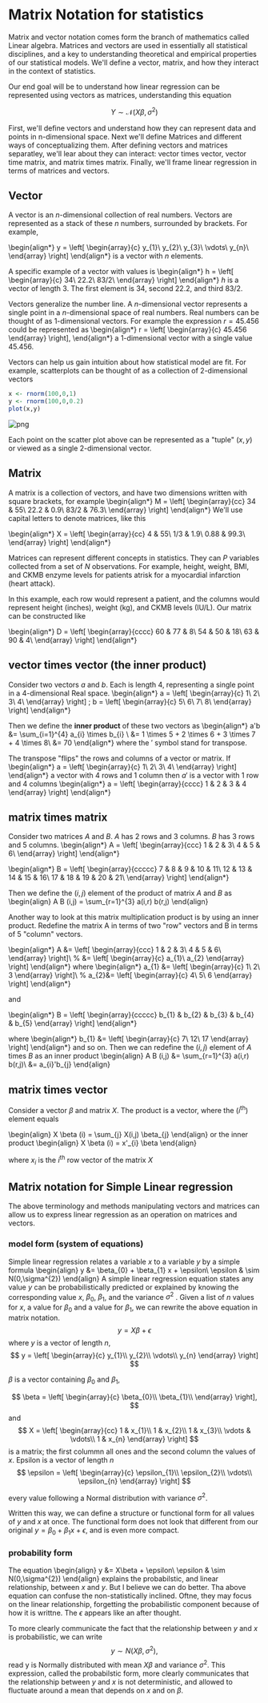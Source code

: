 # Matrix Notation for statistics

Matrix and vector notation comes form the branch of mathematics called Linear algebra.
Matrices and vectors are used in essentially all statistical disciplines, and a key to understanding theoretical and empirical properties of our statistical models. We'll define a vector, matrix, and how they interact in the context of statistics.

Our end goal will be to understand how linear regression can be represented using vectors as matrices, understanding this equation

$$
Y \sim \mathcal{N}(X\beta,\sigma^{2})
$$

First, we'll define vectors and understand how they can represent data and points in n-dimensional space. 
Next we'll define Matrices and different ways of conceptualizing them.
After defining vectors and matrices separatley, we'll lear about they can interact: vector times vector, vector time matrix, and matrix times matrix. Finally, we'll frame linear regression in terms of matrices and vectors.





## Vector
A vector is an $n$-dimensional collection of real numbers.
Vectors are represented as a stack of these $n$ numbers, surrounded by brackets.
For example, 

\begin{align*}
y = \left[ 
\begin{array}{c}
y_{1}\\
y_{2}\\
y_{3}\\
\vdots\\
y_{n}\\
\end{array} \right]
\end{align*}
is a vector with $n$ elements.

A specific example of a vector with values is 
\begin{align*}
h = \left[ 
\begin{array}{c}
34\\
22.2\\
83/2\\
\end{array} \right]
\end{align*}
$h$ is a vector of length $3$. The first element is 34, second 22.2, and third 83/2.

Vectors generalize the number line.
A $n$-dimensional vector represents a single point in a $n$-dimensional space of real numbers. 
Real numbers can be thought of as $1$-dimensional vectors.
For example the expression $r=45.456$ could be represented as
\begin{align*}
r = \left[ 
\begin{array}{c}
45.456
\end{array} \right],
\end{align*}
a 1-dimensional vector with a single value 45.456.

Vectors can help us gain intuition about how statistical model are fit. 
For example, scatterplots can be thought of as a collection of 2-dimensional vectors


```R
x <- rnorm(100,0,1)
y <- rnorm(100,0,0.2)
plot(x,y)
```


![png](matrixNotation_files/matrixNotation_4_0.png)


Each point on the scatter plot above can be represented as a "tuple" $(x,y)$ or viewed as a single 2-dimensional vector.

## Matrix

A matrix is a collection of vectors, and have two dimensions written with square brackets, for example 
\begin{align*}
M = \left[ 
\begin{array}{cc}
34 & 55\\
22.2 & 0.9\\
83/2 & 76.3\\
\end{array} \right]
\end{align*}
We'll use capital letters to denote matrices, like this

\begin{align*}
X = \left[ 
\begin{array}{cc}
4 & 55\\
1/3 & 1.9\\
0.88 & 99.3\\
\end{array} \right]
\end{align*}






 Matrices can represent different concepts in statistics. They can $P$ variables collected from a set of $N$ observations. For example, height, weight, BMI, and CKMB enzyme levels for patients atrisk for a myocardial infarction (heart attack).
 
In this example, each row would represent a patient, and the columns would represent height (inches), weight (kg), and CKMB levels (IU/L). Our matrix can be constructed like

\begin{align*}
D = \left[ 
\begin{array}{cccc}
60 & 77 & 8\\
54 & 50 & 18\\
63 & 90 & 4\\
\end{array} \right]
\end{align*}

## vector times vector (the inner product)

Consider two vectors $a$ and $b$. Each is length $4$, representing a single point in a 4-dimensional Real space.
\begin{align*}
a = \left[ \begin{array}{c}
1\\
2\\
3\\
4\\
\end{array} \right]
;
b = \left[ \begin{array}{c}
5\\
6\\
7\\
8\\
\end{array} \right]
\end{align*}

Then we define the **inner product** of these two vectors as 
\begin{align*}
   a'b &= \sum_{i=1}^{4} a_{i} \times b_{i} \\
       &= 1 \times 5 + 2 \times 6 + 3 \times 7 + 4 \times 8\\
       &= 70
\end{align*}
where the $'$ symbol stand for transpose.

The transpose "flips" the rows and columns of a vector or matrix. If 
\begin{align*}
a = \left[ \begin{array}{c}
1\\
2\\
3\\
4\\
\end{array} \right]
\end{align*}
a vector with $4$ rows and $1$ column then $a'$ is a vector with $1$ row and $4$ columns
\begin{align*}
a = \left[ \begin{array}{cccc}
1 & 2 & 3 & 4
\end{array} \right]
\end{align*}






## matrix times matrix

Consider two matrices $A$ and $B$. $A$ has $2$ rows and $3$ columns. $B$ has $3$ rows and $5$ columns.
\begin{align*}
A = \left[ 
\begin{array}{ccc}
1 & 2 & 3\\
4 & 5 & 6\\
\end{array} \right]
\end{align*}

\begin{align*}
B = \left[ 
\begin{array}{ccccc}
7 & 8 & 9 & 10 & 11\\
12 & 13 & 14 & 15 & 16\\
17 & 18 & 19 & 20 & 21\\
\end{array} \right]
\end{align*}

Then we define the $(i,j)$ element of the product of matrix $A$ and $B$ as 
\begin{align}
    A B (i,j) = \sum_{r=1}^{3} a(i,r) b(r,j)
\end{align}

Another way to look at this matrix multiplication product is by using an inner product.
Redefine the matrix A in terms of two "row" vectors and B in terms of 5 "column" vectors.

\begin{align*}
A &= \left[ 
\begin{array}{ccc}
1 & 2 & 3\\
4 & 5 & 6\\
\end{array} \right]\\
%
&= \left[ 
\begin{array}{c}
a_{1}\\
a_{2}
\end{array} \right]
\end{align*}
where
\begin{align*}
a_{1} &= \left[ 
\begin{array}{c}
1\\
2\\
3
\end{array} \right]\\
%
a_{2}&= \left[ 
\begin{array}{c}
4\\
5\\
6
\end{array} \right]
\end{align*}

and 

\begin{align*}
B = \left[ 
\begin{array}{ccccc}
b_{1} & b_{2} & b_{3} & b_{4} & b_{5}
\end{array} \right]
\end{align*}

where 
\begin{align*}
b_{1} &= \left[ 
\begin{array}{c}
7\\
12\\
17
\end{array} \right]
\end{align*}
and so on. Then we can redefine the $(i,j)$ element of $A$ times $B$ as an inner product
\begin{align}
    A B (i,j) &= \sum_{r=1}^{3} a(i,r) b(r,j)\\
              &= a_{i}'b_{j}
\end{align}




## matrix times vector

Consider a vector $\beta$ and matrix $X$. The product is a vector, where the ($i^{\text{th}}$) element equals

\begin{align}
    X \beta (i) = \sum_{j} X(i,j) \beta_{j}
\end{align}
or the inner product 
\begin{align}
    X \beta (i) =  x'_{i} \beta
\end{align}

where $x_{i}$ is the $i^{\text{th}}$ row vector of the matrix $X$



## Matrix notation for Simple Linear regression

The above terminology and methods manipulating vectors and matrices can allow us to express linear regression as an operation on matrices and vectors.

### model form (system of equations)

Simple linear regression relates a variable $x$ to a variable $y$ by a simple formula
\begin{align}
y &= \beta_{0} + \beta_{1} x + \epsilon\\
\epsilon & \sim N(0,\sigma^{2})
\end{align}
A simple linear regression equation states any value $y$ can be probabilistically predicted or explained by knowing the corresponding value $x$, $\beta_{0}$, $\beta_{1}$, and the variance $\sigma^{2}$ .
Given a list of $n$ values for $x$, a value for $\beta_{0}$ and a value for $\beta_{1}$, we can rewrite the above equation in matrix notation.
$$
y = X\beta + \epsilon
$$
where $y$ is a vector of length $n$, 
$$ y = 
\left[ 
\begin{array}{c}
y_{1}\\
y_{2}\\
\vdots\\
y_{n}
\end{array} \right]
$$

$\beta$ is a vector containing $\beta_{0}$ and $\beta_{1}$,

$$ \beta = 
\left[ 
\begin{array}{c}
\beta_{0}\\
\beta_{1}\\
\end{array} \right],
$$
and 
$$ X = 
\left[ 
\begin{array}{cc}
1 & x_{1}\\
1 & x_{2}\\
1 & x_{3}\\
\vdots & \vdots\\
1 & x_{n}
\end{array} \right]
$$
is a matrix; the first colummn all ones and the second column the values of $x$.
Epsilon is a vector of length $n$
$$ \epsilon = 
\left[ 
\begin{array}{c}
\epsilon_{1}\\
\epsilon_{2}\\
\vdots\\
\epsilon_{n}
\end{array} \right]
$$

every value following a Normal distribution with variance $\sigma^{2}$.

Written this way, we can define a structure or functional form for all values of $y$ and $x$ at once.
The functional form does not look that different from our original $y=\beta_{0} + \beta_{1}x + \epsilon$, and is even more compact.




 


### probability form

The equation 
\begin{align}
y &= X\beta + \epsilon\\
\epsilon & \sim N(0,\sigma^{2})
\end{align}
explains the probabilstic, and linear relationship, between $x$ and $y$. But I believe we can do better.
Tha above equation can confuse the non-statistically inclined. 
Oftne, they may focus on the linear relationship, forgetting the probabilistic component because of how it is writtne.
The $\epsilon$ appears like an after thought.

To more clearly communicate the fact that the relationship between $y$ and $x$ is probabilistic, we can write
$$
y \sim N(X\beta,\sigma^{2}), 
$$
read y is Normally distributed with mean $X\beta$ and variance $\sigma^2$.
This expression, called the probabilstic form, more clearly communicates that the relationship between $y$ and $x$ is not deterministic, and allowed to fluctuate around a mean that depends on $x$ and on $\beta$.





```R

```
